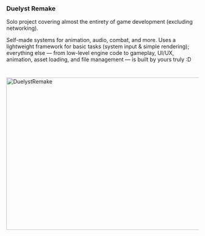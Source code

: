 ### Duelyst Remake

Solo project covering almost the entirety of game development (excluding networking).

Self-made systems for animation, audio, combat, and more.
Uses a lightweight framework for basic tasks (system input & simple rendering); everything else — from low-level engine code to gameplay, UI/UX, animation, asset loading, and file management — is built by yours truly :D
# 

<img width="600" height="400" alt="DuelystRemake" src="https://github.com/user-attachments/assets/7ccfda38-7949-433c-baf3-b974f0ad03ae" />
